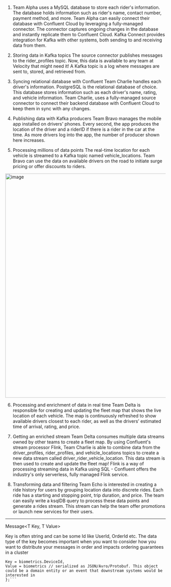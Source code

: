 1) Team Alpha uses a MySQL database to store each rider's information. The database holds information such as rider's name, contact number, payment method, and more. 
Team Alpha can easily connect their database with Confluent Cloud by leveraging a fully-managed connector. 
The connector captures ongoing changes in the database and instantly replicate them to Confluent Cloud.
Kafka Connect provides integration for Kafka with other systems, both sending to and receiving data from them.

2) Storing data in Kafka topics
The source connector publishes messages to the rider_profiles topic. Now, this data is available to any team at Velocity that might need it!
A Kafka topic is a log where messages are sent to, stored, and retrieved from.

3) Syncing relational database with Confluent
Team Charlie handles each driver's information. PostgreSQL is the relational database of choice. 
This database stores information such as each driver's name, rating, and vehicle information. 
Team Charlie, uses a fully-managed source connector to connect their backend database with Confluent Cloud to keep them in sync with any changes.

4) Publishing data with Kafka producers
Team Bravo manages the mobile app installed on drivers' phones. Every second, the app produces the location of the driver and a riderID if there is a rider in the car at the time. 
As more drivers log into the app, the number of producer shown here increases.

5) Processing millions of data points
The real-time location for each vehicle is streamed to a Kafka topic named vehicle_locations. 
Team Bravo can use the data on available drivers on the road to initiate surge pricing or offer discounts to riders.

<img width="773" height="702" alt="image" src="https://github.com/user-attachments/assets/3a9f9264-0e70-4d11-bf84-8acb3d3cb5d6" />

6) Processing and enrichment of data in real time
Team Delta is responsible for creating and updating the fleet map that shows the live location of each vehicle. 
The map is continuously refreshed to show available drivers closest to each rider, as well as the drivers’ estimated time of arrival, rating, and price.

7) Getting an enriched stream
Team Delta consumes multiple data streams owned by other teams to create a fleet map. 
By using Confluent's stream processor Flink, Team Charlie is able to combine data from the driver_profiles, rider_profiles, and vehicle_locations topics 
to create a new data stream called driver_rider_vehicle_location. This data stream is then used to create and update the fleet map!
Flink is a way of processing streaming data in Kafka using SQL - Confluent offers the industry's only serverless, fully managed Flink service.

8) Transforming data and filtering
Team Echo is interested in creating a ride history for users by grouping location data into discrete rides. Each ride has a starting and stopping point, trip duration, and price. 
The team can easily write a ksqlDB query to process these data points and generate a rides stream. This stream can help the team offer promotions or launch new services for their users.
---------------------------------------------------

Message<T Key, T Value>

Key is often string and can be some Id like UserId, OrderId etc. The data type of the key becomes important when you want to consider how you want to distribute your messages in order and impacts ordering guarantees in a cluster 

```var message = new Message<String, Value>{
Key = biometrics.DeviceId,
Value = biometrics // serialized as JSON/Avro/Protobuf. This object could be a domain entity or an event that downstream systems would be interested in
};```


